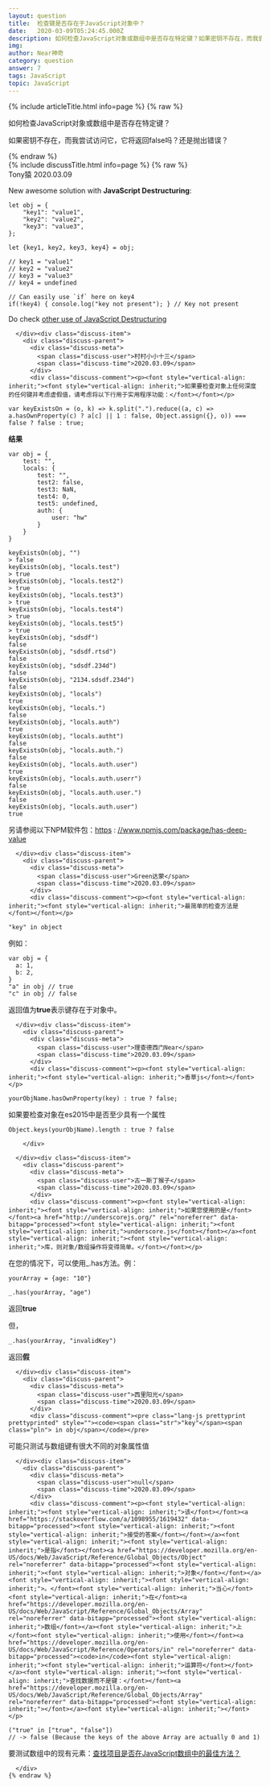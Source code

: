 ```yaml
---
layout: question
title:  检查键是否存在于JavaScript对象中？
date:   2020-03-09T05:24:45.000Z
description: 如何检查JavaScript对象或数组中是否存在特定键？如果密钥不存在，而我尝试访问它，它将返回false吗？还是抛出错误？...
img: 
author: Near神奇
category: question
answer: 7
tags: JavaScript
topic: JavaScript
---
```

<div class="article-root">
  <div class="article">
    {% include articleTitle.html info=page %}
    {% raw %}
    <div class="article-content"><p><font style="vertical-align: inherit;"><font style="vertical-align: inherit;">如何检查JavaScript对象或数组中是否存在特定键？</font></font></p>

<p><font style="vertical-align: inherit;"><font style="vertical-align: inherit;">如果密钥不存在，而我尝试访问它，它将返回false吗？</font><font style="vertical-align: inherit;">还是抛出错误？</font></font></p></div>
    {% endraw %}
  </div>

  <div class="discuss-wrapper">
    {% include discussTitle.html info=page %}
    {% raw %}
    <div class="discuss-item">
        <div class="discuss-parent">
          <div class="discuss-meta">
            <span class="discuss-user">Tony猿</span>
            <span class="discuss-time">2020.03.09</span>
          </div>
          <div class="discuss-comment"><p>New awesome solution with <strong>JavaScript Destructuring</strong>:</p>

<pre class="lang-js prettyprint prettyprinted" style=""><code><span class="kwd">let</span><span class="pln"> obj </span><span class="pun">=</span><span class="pln"> </span><span class="pun">{</span><span class="pln">
    </span><span class="str">"key1"</span><span class="pun">:</span><span class="pln"> </span><span class="str">"value1"</span><span class="pun">,</span><span class="pln">
    </span><span class="str">"key2"</span><span class="pun">:</span><span class="pln"> </span><span class="str">"value2"</span><span class="pun">,</span><span class="pln">
    </span><span class="str">"key3"</span><span class="pun">:</span><span class="pln"> </span><span class="str">"value3"</span><span class="pun">,</span><span class="pln">
</span><span class="pun">};</span><span class="pln">

</span><span class="kwd">let</span><span class="pln"> </span><span class="pun">{</span><span class="pln">key1</span><span class="pun">,</span><span class="pln"> key2</span><span class="pun">,</span><span class="pln"> key3</span><span class="pun">,</span><span class="pln"> key4</span><span class="pun">}</span><span class="pln"> </span><span class="pun">=</span><span class="pln"> obj</span><span class="pun">;</span><span class="pln">

</span><span class="com">// key1 = "value1"</span><span class="pln">
</span><span class="com">// key2 = "value2"</span><span class="pln">
</span><span class="com">// key3 = "value3"</span><span class="pln">
</span><span class="com">// key4 = undefined</span><span class="pln">

</span><span class="com">// Can easily use `if` here on key4</span><span class="pln">
</span><span class="kwd">if</span><span class="pun">(!</span><span class="pln">key4</span><span class="pun">)</span><span class="pln"> </span><span class="pun">{</span><span class="pln"> console</span><span class="pun">.</span><span class="pln">log</span><span class="pun">(</span><span class="str">"key not present"</span><span class="pun">);</span><span class="pln"> </span><span class="pun">}</span><span class="pln"> </span><span class="com">// Key not present</span></code></pre>

<p>Do check <a href="https://developer.mozilla.org/en-US/docs/Web/JavaScript/Reference/Operators/Destructuring_assignment" rel="nofollow noreferrer" data-bitapp="processed">other use of JavaScript Destructuring</a></p></div>
        </div>
        
      </div><div class="discuss-item">
        <div class="discuss-parent">
          <div class="discuss-meta">
            <span class="discuss-user">村村小小十三</span>
            <span class="discuss-time">2020.03.09</span>
          </div>
          <div class="discuss-comment"><p><font style="vertical-align: inherit;"><font style="vertical-align: inherit;">如果要检查对象上任何深度的任何键并考虑虚假值，请考虑将以下行用于实用程序功能：</font></font></p>

<pre class="lang-js prettyprint prettyprinted" style=""><code><span class="kwd">var</span><span class="pln"> keyExistsOn </span><span class="pun">=</span><span class="pln"> </span><span class="pun">(</span><span class="pln">o</span><span class="pun">,</span><span class="pln"> k</span><span class="pun">)</span><span class="pln"> </span><span class="pun">=&gt;</span><span class="pln"> k</span><span class="pun">.</span><span class="pln">split</span><span class="pun">(</span><span class="str">"."</span><span class="pun">).</span><span class="pln">reduce</span><span class="pun">((</span><span class="pln">a</span><span class="pun">,</span><span class="pln"> c</span><span class="pun">)</span><span class="pln"> </span><span class="pun">=&gt;</span><span class="pln"> a</span><span class="pun">.</span><span class="pln">hasOwnProperty</span><span class="pun">(</span><span class="pln">c</span><span class="pun">)</span><span class="pln"> </span><span class="pun">?</span><span class="pln"> a</span><span class="pun">[</span><span class="pln">c</span><span class="pun">]</span><span class="pln"> </span><span class="pun">||</span><span class="pln"> </span><span class="lit">1</span><span class="pln"> </span><span class="pun">:</span><span class="pln"> </span><span class="kwd">false</span><span class="pun">,</span><span class="pln"> </span><span class="typ">Object</span><span class="pun">.</span><span class="pln">assign</span><span class="pun">({},</span><span class="pln"> o</span><span class="pun">))</span><span class="pln"> </span><span class="pun">===</span><span class="pln"> </span><span class="kwd">false</span><span class="pln"> </span><span class="pun">?</span><span class="pln"> </span><span class="kwd">false</span><span class="pln"> </span><span class="pun">:</span><span class="pln"> </span><span class="kwd">true</span><span class="pun">;</span></code></pre>

<p><strong><font style="vertical-align: inherit;"><font style="vertical-align: inherit;">结果</font></font></strong></p>

<pre class="lang-js prettyprint prettyprinted" style=""><code><span class="kwd">var</span><span class="pln"> obj </span><span class="pun">=</span><span class="pln"> </span><span class="pun">{</span><span class="pln">
    test</span><span class="pun">:</span><span class="pln"> </span><span class="str">""</span><span class="pun">,</span><span class="pln">
    locals</span><span class="pun">:</span><span class="pln"> </span><span class="pun">{</span><span class="pln">
        test</span><span class="pun">:</span><span class="pln"> </span><span class="str">""</span><span class="pun">,</span><span class="pln">
        test2</span><span class="pun">:</span><span class="pln"> </span><span class="kwd">false</span><span class="pun">,</span><span class="pln">
        test3</span><span class="pun">:</span><span class="pln"> </span><span class="kwd">NaN</span><span class="pun">,</span><span class="pln">
        test4</span><span class="pun">:</span><span class="pln"> </span><span class="lit">0</span><span class="pun">,</span><span class="pln">
        test5</span><span class="pun">:</span><span class="pln"> </span><span class="kwd">undefined</span><span class="pun">,</span><span class="pln">
        auth</span><span class="pun">:</span><span class="pln"> </span><span class="pun">{</span><span class="pln">
            user</span><span class="pun">:</span><span class="pln"> </span><span class="str">"hw"</span><span class="pln">
        </span><span class="pun">}</span><span class="pln">
    </span><span class="pun">}</span><span class="pln">
</span><span class="pun">}</span><span class="pln">

keyExistsOn</span><span class="pun">(</span><span class="pln">obj</span><span class="pun">,</span><span class="pln"> </span><span class="str">""</span><span class="pun">)</span><span class="pln">
</span><span class="pun">&gt;</span><span class="pln"> </span><span class="kwd">false</span><span class="pln">
keyExistsOn</span><span class="pun">(</span><span class="pln">obj</span><span class="pun">,</span><span class="pln"> </span><span class="str">"locals.test"</span><span class="pun">)</span><span class="pln">
</span><span class="pun">&gt;</span><span class="pln"> </span><span class="kwd">true</span><span class="pln">
keyExistsOn</span><span class="pun">(</span><span class="pln">obj</span><span class="pun">,</span><span class="pln"> </span><span class="str">"locals.test2"</span><span class="pun">)</span><span class="pln">
</span><span class="pun">&gt;</span><span class="pln"> </span><span class="kwd">true</span><span class="pln">
keyExistsOn</span><span class="pun">(</span><span class="pln">obj</span><span class="pun">,</span><span class="pln"> </span><span class="str">"locals.test3"</span><span class="pun">)</span><span class="pln">
</span><span class="pun">&gt;</span><span class="pln"> </span><span class="kwd">true</span><span class="pln">
keyExistsOn</span><span class="pun">(</span><span class="pln">obj</span><span class="pun">,</span><span class="pln"> </span><span class="str">"locals.test4"</span><span class="pun">)</span><span class="pln">
</span><span class="pun">&gt;</span><span class="pln"> </span><span class="kwd">true</span><span class="pln">
keyExistsOn</span><span class="pun">(</span><span class="pln">obj</span><span class="pun">,</span><span class="pln"> </span><span class="str">"locals.test5"</span><span class="pun">)</span><span class="pln">
</span><span class="pun">&gt;</span><span class="pln"> </span><span class="kwd">true</span><span class="pln">
keyExistsOn</span><span class="pun">(</span><span class="pln">obj</span><span class="pun">,</span><span class="pln"> </span><span class="str">"sdsdf"</span><span class="pun">)</span><span class="pln">
</span><span class="kwd">false</span><span class="pln">
keyExistsOn</span><span class="pun">(</span><span class="pln">obj</span><span class="pun">,</span><span class="pln"> </span><span class="str">"sdsdf.rtsd"</span><span class="pun">)</span><span class="pln">
</span><span class="kwd">false</span><span class="pln">
keyExistsOn</span><span class="pun">(</span><span class="pln">obj</span><span class="pun">,</span><span class="pln"> </span><span class="str">"sdsdf.234d"</span><span class="pun">)</span><span class="pln">
</span><span class="kwd">false</span><span class="pln">
keyExistsOn</span><span class="pun">(</span><span class="pln">obj</span><span class="pun">,</span><span class="pln"> </span><span class="str">"2134.sdsdf.234d"</span><span class="pun">)</span><span class="pln">
</span><span class="kwd">false</span><span class="pln">
keyExistsOn</span><span class="pun">(</span><span class="pln">obj</span><span class="pun">,</span><span class="pln"> </span><span class="str">"locals"</span><span class="pun">)</span><span class="pln">
</span><span class="kwd">true</span><span class="pln">
keyExistsOn</span><span class="pun">(</span><span class="pln">obj</span><span class="pun">,</span><span class="pln"> </span><span class="str">"locals."</span><span class="pun">)</span><span class="pln">
</span><span class="kwd">false</span><span class="pln">
keyExistsOn</span><span class="pun">(</span><span class="pln">obj</span><span class="pun">,</span><span class="pln"> </span><span class="str">"locals.auth"</span><span class="pun">)</span><span class="pln">
</span><span class="kwd">true</span><span class="pln">
keyExistsOn</span><span class="pun">(</span><span class="pln">obj</span><span class="pun">,</span><span class="pln"> </span><span class="str">"locals.autht"</span><span class="pun">)</span><span class="pln">
</span><span class="kwd">false</span><span class="pln">
keyExistsOn</span><span class="pun">(</span><span class="pln">obj</span><span class="pun">,</span><span class="pln"> </span><span class="str">"locals.auth."</span><span class="pun">)</span><span class="pln">
</span><span class="kwd">false</span><span class="pln">
keyExistsOn</span><span class="pun">(</span><span class="pln">obj</span><span class="pun">,</span><span class="pln"> </span><span class="str">"locals.auth.user"</span><span class="pun">)</span><span class="pln">
</span><span class="kwd">true</span><span class="pln">
keyExistsOn</span><span class="pun">(</span><span class="pln">obj</span><span class="pun">,</span><span class="pln"> </span><span class="str">"locals.auth.userr"</span><span class="pun">)</span><span class="pln">
</span><span class="kwd">false</span><span class="pln">
keyExistsOn</span><span class="pun">(</span><span class="pln">obj</span><span class="pun">,</span><span class="pln"> </span><span class="str">"locals.auth.user."</span><span class="pun">)</span><span class="pln">
</span><span class="kwd">false</span><span class="pln">
keyExistsOn</span><span class="pun">(</span><span class="pln">obj</span><span class="pun">,</span><span class="pln"> </span><span class="str">"locals.auth.user"</span><span class="pun">)</span><span class="pln">
</span><span class="kwd">true</span></code></pre>

<p><font style="vertical-align: inherit;"><font style="vertical-align: inherit;">另请参阅以下NPM软件包：</font><a href="https://www.npmjs.com/package/has-deep-value" rel="nofollow noreferrer" data-bitapp="processed"><font style="vertical-align: inherit;">https</font></a><font style="vertical-align: inherit;"> : </font></font><a href="https://www.npmjs.com/package/has-deep-value" rel="nofollow noreferrer" data-bitapp="processed"><font style="vertical-align: inherit;"><font style="vertical-align: inherit;">//www.npmjs.com/package/has-deep-value</font></font></a></p></div>
        </div>
        
      </div><div class="discuss-item">
        <div class="discuss-parent">
          <div class="discuss-meta">
            <span class="discuss-user">Green达蒙</span>
            <span class="discuss-time">2020.03.09</span>
          </div>
          <div class="discuss-comment"><p><font style="vertical-align: inherit;"><font style="vertical-align: inherit;">最简单的检查方法是 </font></font></p>

<pre class="lang-js prettyprint prettyprinted" style=""><code><span class="str">"key"</span><span class="pln"> in object</span></code></pre>

<p><font style="vertical-align: inherit;"><font style="vertical-align: inherit;">例如： </font></font></p>

<pre class="lang-js prettyprint prettyprinted" style=""><code><span class="kwd">var</span><span class="pln"> obj </span><span class="pun">=</span><span class="pln"> </span><span class="pun">{</span><span class="pln">
  a</span><span class="pun">:</span><span class="pln"> </span><span class="lit">1</span><span class="pun">,</span><span class="pln">
  b</span><span class="pun">:</span><span class="pln"> </span><span class="lit">2</span><span class="pun">,</span><span class="pln">
</span><span class="pun">}</span><span class="pln">
</span><span class="str">"a"</span><span class="pln"> in obj </span><span class="com">// true</span><span class="pln">
</span><span class="str">"c"</span><span class="pln"> in obj </span><span class="com">// false</span></code></pre>

<p><font style="vertical-align: inherit;"><font style="vertical-align: inherit;">返回值为</font></font><strong><font style="vertical-align: inherit;"><font style="vertical-align: inherit;">true</font></font></strong><font style="vertical-align: inherit;"><font style="vertical-align: inherit;">表示键存在于对象中。</font></font></p></div>
        </div>
        
      </div><div class="discuss-item">
        <div class="discuss-parent">
          <div class="discuss-meta">
            <span class="discuss-user">理查德西门Near</span>
            <span class="discuss-time">2020.03.09</span>
          </div>
          <div class="discuss-comment"><p><font style="vertical-align: inherit;"><font style="vertical-align: inherit;">香草js</font></font></p>

<pre class="lang-js prettyprint prettyprinted" style=""><code><span class="pln">yourObjName</span><span class="pun">.</span><span class="pln">hasOwnProperty</span><span class="pun">(</span><span class="pln">key</span><span class="pun">)</span><span class="pln"> </span><span class="pun">:</span><span class="pln"> </span><span class="kwd">true</span><span class="pln"> </span><span class="pun">?</span><span class="pln"> </span><span class="kwd">false</span><span class="pun">;</span></code></pre>

<p><font style="vertical-align: inherit;"><font style="vertical-align: inherit;">如果要检查对象在es2015中是否至少具有一个属性</font></font></p>

<pre class="lang-js prettyprint prettyprinted" style=""><code><span class="typ">Object</span><span class="pun">.</span><span class="pln">keys</span><span class="pun">(</span><span class="pln">yourObjName</span><span class="pun">).</span><span class="pln">length </span><span class="pun">:</span><span class="pln"> </span><span class="kwd">true</span><span class="pln"> </span><span class="pun">?</span><span class="pln"> </span><span class="kwd">false</span></code></pre></div>
        </div>
        
      </div><div class="discuss-item">
        <div class="discuss-parent">
          <div class="discuss-meta">
            <span class="discuss-user">古一斯丁猴子</span>
            <span class="discuss-time">2020.03.09</span>
          </div>
          <div class="discuss-comment"><p><font style="vertical-align: inherit;"><font style="vertical-align: inherit;">如果您使用的是</font></font><a href="http://underscorejs.org/" rel="noreferrer" data-bitapp="processed"><font style="vertical-align: inherit;"><font style="vertical-align: inherit;">underscore.js</font></font></a><font style="vertical-align: inherit;"><font style="vertical-align: inherit;">库，则对象/数组操作将变得简单。</font></font></p>

<p><font style="vertical-align: inherit;"><font style="vertical-align: inherit;">在您的情况下，可以使用_.has方法。</font><font style="vertical-align: inherit;">例：</font></font></p>

<pre class="lang-js prettyprint prettyprinted" style=""><code><span class="pln">yourArray </span><span class="pun">=</span><span class="pln"> </span><span class="pun">{</span><span class="pln">age</span><span class="pun">:</span><span class="pln"> </span><span class="str">"10"</span><span class="pun">}</span><span class="pln">

_</span><span class="pun">.</span><span class="pln">has</span><span class="pun">(</span><span class="pln">yourArray</span><span class="pun">,</span><span class="pln"> </span><span class="str">"age"</span><span class="pun">)</span></code></pre>

<p><font style="vertical-align: inherit;"><font style="vertical-align: inherit;">返回</font></font><strong><font style="vertical-align: inherit;"><font style="vertical-align: inherit;">true</font></font></strong> </p>

<p><font style="vertical-align: inherit;"><font style="vertical-align: inherit;">但，</font></font></p>

<pre class="lang-js prettyprint prettyprinted" style=""><code><span class="pln">_</span><span class="pun">.</span><span class="pln">has</span><span class="pun">(</span><span class="pln">yourArray</span><span class="pun">,</span><span class="pln"> </span><span class="str">"invalidKey"</span><span class="pun">)</span></code></pre>

<p><font style="vertical-align: inherit;"><font style="vertical-align: inherit;">返回</font></font><strong><font style="vertical-align: inherit;"><font style="vertical-align: inherit;">假</font></font></strong></p></div>
        </div>
        
      </div><div class="discuss-item">
        <div class="discuss-parent">
          <div class="discuss-meta">
            <span class="discuss-user">西里阳光</span>
            <span class="discuss-time">2020.03.09</span>
          </div>
          <div class="discuss-comment"><pre class="lang-js prettyprint prettyprinted" style=""><code><span class="str">"key"</span><span class="pln"> in obj</span></code></pre>

<p><font style="vertical-align: inherit;"><font style="vertical-align: inherit;">可能只测试与数组键有很大不同的对象属性值</font></font></p></div>
        </div>
        
      </div><div class="discuss-item">
        <div class="discuss-parent">
          <div class="discuss-meta">
            <span class="discuss-user">null</span>
            <span class="discuss-time">2020.03.09</span>
          </div>
          <div class="discuss-comment"><p><font style="vertical-align: inherit;"><font style="vertical-align: inherit;">该</font></font><a href="https://stackoverflow.com/a/1098955/1619432" data-bitapp="processed"><font style="vertical-align: inherit;"><font style="vertical-align: inherit;">接受的答案</font></font></a><font style="vertical-align: inherit;"><font style="vertical-align: inherit;">是指</font></font><a href="https://developer.mozilla.org/en-US/docs/Web/JavaScript/Reference/Global_Objects/Object" rel="noreferrer" data-bitapp="processed"><font style="vertical-align: inherit;"><font style="vertical-align: inherit;">对象</font></font></a><font style="vertical-align: inherit;"><font style="vertical-align: inherit;">。</font><font style="vertical-align: inherit;">当心</font><font style="vertical-align: inherit;">在</font><a href="https://developer.mozilla.org/en-US/docs/Web/JavaScript/Reference/Global_Objects/Array" rel="noreferrer" data-bitapp="processed"><font style="vertical-align: inherit;">数组</font></a><font style="vertical-align: inherit;">上</font><font style="vertical-align: inherit;">使用</font></font><a href="https://developer.mozilla.org/en-US/docs/Web/JavaScript/Reference/Operators/in" rel="noreferrer" data-bitapp="processed"><code>in</code><font style="vertical-align: inherit;"><font style="vertical-align: inherit;">运算符</font></font></a><font style="vertical-align: inherit;"><font style="vertical-align: inherit;">查找数据而不是键：</font></font><a href="https://developer.mozilla.org/en-US/docs/Web/JavaScript/Reference/Global_Objects/Array" rel="noreferrer" data-bitapp="processed"><font style="vertical-align: inherit;"></font></a><font style="vertical-align: inherit;"></font></p>

<pre class="lang-js prettyprint prettyprinted" style=""><code><span class="pun">(</span><span class="str">"true"</span><span class="pln"> in </span><span class="pun">[</span><span class="str">"true"</span><span class="pun">,</span><span class="pln"> </span><span class="str">"false"</span><span class="pun">])</span><span class="pln">
</span><span class="com">// -&gt; false (Because the keys of the above Array are actually 0 and 1)</span></code></pre>

<p><font style="vertical-align: inherit;"><font style="vertical-align: inherit;">要测试数组中的现有元素：</font></font><a href="https://stackoverflow.com/questions/143847/best-way-to-find-an-item-in-a-javascript-array" data-bitapp="processed"><font style="vertical-align: inherit;"><font style="vertical-align: inherit;">查找项目是否在JavaScript数组中的最佳方法？</font></font></a></p></div>
        </div>
        
      </div>
    {% endraw %}
  </div>
<div>
